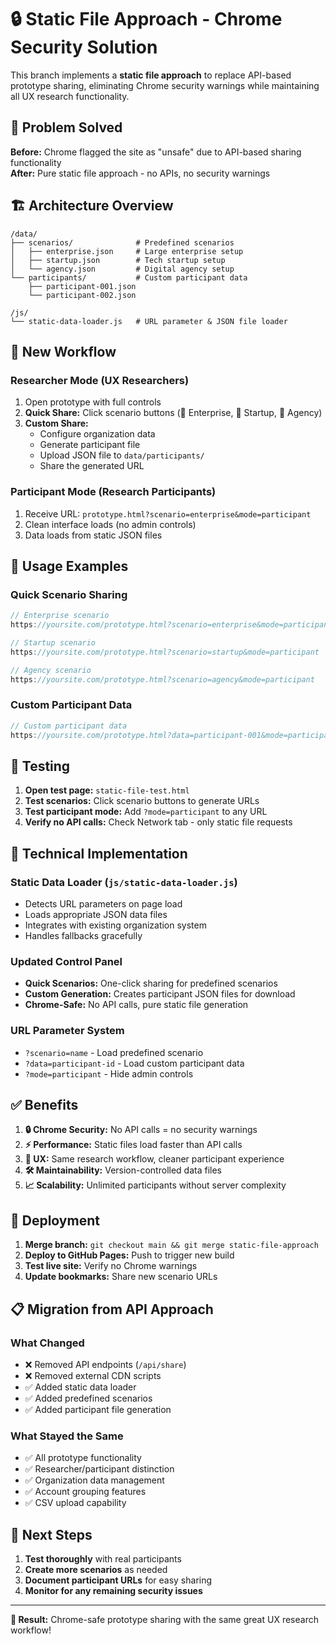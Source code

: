 # 🔒 Static File Approach - Chrome Security Solution

This branch implements a **static file approach** to replace API-based prototype sharing, eliminating Chrome security warnings while maintaining all UX research functionality.

## 🚨 Problem Solved

**Before:** Chrome flagged the site as "unsafe" due to API-based sharing functionality  
**After:** Pure static file approach - no APIs, no security warnings

## 🏗️ Architecture Overview

```
/data/
├── scenarios/              # Predefined scenarios
│   ├── enterprise.json     # Large enterprise setup
│   ├── startup.json        # Tech startup setup  
│   └── agency.json         # Digital agency setup
└── participants/           # Custom participant data
    ├── participant-001.json
    └── participant-002.json

/js/
└── static-data-loader.js   # URL parameter & JSON file loader
```

## 🔄 New Workflow

### Researcher Mode (UX Researchers)
1. Open prototype with full controls
2. **Quick Share:** Click scenario buttons (🏢 Enterprise, 🚀 Startup, 🎨 Agency)
3. **Custom Share:** 
   - Configure organization data
   - Generate participant file
   - Upload JSON file to `data/participants/`
   - Share the generated URL

### Participant Mode (Research Participants)  
1. Receive URL: `prototype.html?scenario=enterprise&mode=participant`
2. Clean interface loads (no admin controls)
3. Data loads from static JSON files

## 📖 Usage Examples

### Quick Scenario Sharing
```javascript
// Enterprise scenario
https://yoursite.com/prototype.html?scenario=enterprise&mode=participant

// Startup scenario  
https://yoursite.com/prototype.html?scenario=startup&mode=participant

// Agency scenario
https://yoursite.com/prototype.html?scenario=agency&mode=participant
```

### Custom Participant Data
```javascript
// Custom participant data
https://yoursite.com/prototype.html?data=participant-001&mode=participant
```

## 🧪 Testing

1. **Open test page:** `static-file-test.html`
2. **Test scenarios:** Click scenario buttons to generate URLs
3. **Test participant mode:** Add `?mode=participant` to any URL
4. **Verify no API calls:** Check Network tab - only static file requests

## 🔧 Technical Implementation

### Static Data Loader (`js/static-data-loader.js`)
- Detects URL parameters on page load
- Loads appropriate JSON data files
- Integrates with existing organization system
- Handles fallbacks gracefully

### Updated Control Panel
- **Quick Scenarios:** One-click sharing for predefined scenarios
- **Custom Generation:** Creates participant JSON files for download
- **Chrome-Safe:** No API calls, pure static file generation

### URL Parameter System
- `?scenario=name` - Load predefined scenario
- `?data=participant-id` - Load custom participant data  
- `?mode=participant` - Hide admin controls

## ✅ Benefits

1. **🔒 Chrome Security:** No API calls = no security warnings
2. **⚡ Performance:** Static files load faster than API calls
3. **🎯 UX:** Same research workflow, cleaner participant experience
4. **🛠️ Maintainability:** Version-controlled data files
5. **📈 Scalability:** Unlimited participants without server complexity

## 🚀 Deployment

1. **Merge branch:** `git checkout main && git merge static-file-approach`
2. **Deploy to GitHub Pages:** Push to trigger new build
3. **Test live site:** Verify no Chrome warnings
4. **Update bookmarks:** Share new scenario URLs

## 📋 Migration from API Approach

### What Changed
- ❌ Removed API endpoints (`/api/share`)
- ❌ Removed external CDN scripts
- ✅ Added static data loader
- ✅ Added predefined scenarios
- ✅ Added participant file generation

### What Stayed the Same  
- ✅ All prototype functionality
- ✅ Researcher/participant distinction
- ✅ Organization data management
- ✅ Account grouping features
- ✅ CSV upload capability

## 🎯 Next Steps

1. **Test thoroughly** with real participants
2. **Create more scenarios** as needed
3. **Document participant URLs** for easy sharing
4. **Monitor for any remaining security issues**

---

**🎉 Result:** Chrome-safe prototype sharing with the same great UX research workflow!

